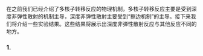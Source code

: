 在之前我们已经介绍了多核子转移反应的物理机制，多核子转移反应主要是受到深度非弹性散射的机制主导，深度非弹性散射主要受到“擦边机制”的主导。接下来我们将介绍一些实验结果。这些结果将展示出深度非弹性散射反应与其他反应不同的地方。
### 1. 
